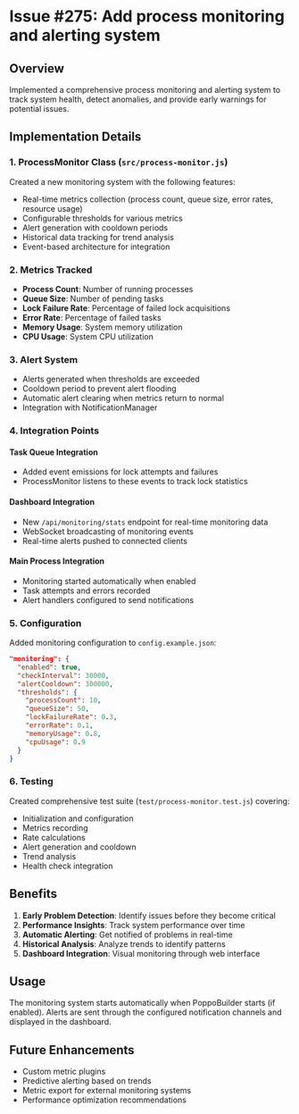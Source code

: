 # Issue #275: Add process monitoring and alerting system

## Overview
Implemented a comprehensive process monitoring and alerting system to track system health, detect anomalies, and provide early warnings for potential issues.

## Implementation Details

### 1. ProcessMonitor Class (`src/process-monitor.js`)
Created a new monitoring system with the following features:
- Real-time metrics collection (process count, queue size, error rates, resource usage)
- Configurable thresholds for various metrics
- Alert generation with cooldown periods
- Historical data tracking for trend analysis
- Event-based architecture for integration

### 2. Metrics Tracked
- **Process Count**: Number of running processes
- **Queue Size**: Number of pending tasks
- **Lock Failure Rate**: Percentage of failed lock acquisitions
- **Error Rate**: Percentage of failed tasks
- **Memory Usage**: System memory utilization
- **CPU Usage**: System CPU utilization

### 3. Alert System
- Alerts generated when thresholds are exceeded
- Cooldown period to prevent alert flooding
- Automatic alert clearing when metrics return to normal
- Integration with NotificationManager

### 4. Integration Points

#### Task Queue Integration
- Added event emissions for lock attempts and failures
- ProcessMonitor listens to these events to track lock statistics

#### Dashboard Integration
- New `/api/monitoring/stats` endpoint for real-time monitoring data
- WebSocket broadcasting of monitoring events
- Real-time alerts pushed to connected clients

#### Main Process Integration
- Monitoring started automatically when enabled
- Task attempts and errors recorded
- Alert handlers configured to send notifications

### 5. Configuration
Added monitoring configuration to `config.example.json`:
```json
"monitoring": {
  "enabled": true,
  "checkInterval": 30000,
  "alertCooldown": 300000,
  "thresholds": {
    "processCount": 10,
    "queueSize": 50,
    "lockFailureRate": 0.3,
    "errorRate": 0.1,
    "memoryUsage": 0.8,
    "cpuUsage": 0.9
  }
}
```

### 6. Testing
Created comprehensive test suite (`test/process-monitor.test.js`) covering:
- Initialization and configuration
- Metrics recording
- Rate calculations
- Alert generation and cooldown
- Trend analysis
- Health check integration

## Benefits
1. **Early Problem Detection**: Identify issues before they become critical
2. **Performance Insights**: Track system performance over time
3. **Automatic Alerting**: Get notified of problems in real-time
4. **Historical Analysis**: Analyze trends to identify patterns
5. **Dashboard Integration**: Visual monitoring through web interface

## Usage
The monitoring system starts automatically when PoppoBuilder starts (if enabled). Alerts are sent through the configured notification channels and displayed in the dashboard.

## Future Enhancements
- Custom metric plugins
- Predictive alerting based on trends
- Metric export for external monitoring systems
- Performance optimization recommendations
